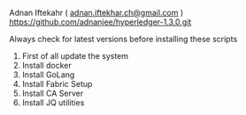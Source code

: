 Adnan Iftekahr ( adnan.iftekhar.ch@gmail.com )
https://github.com/adnanjee/hyperledger-1.3.0.git

Always check for latest versions before installing these scripts

1) First of all update the system
2) Install docker
3) Install GoLang
4) Install Fabric Setup
5) Install CA Server
6) Install JQ utilities
